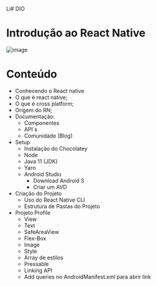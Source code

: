 Li# DIO
# Introdução ao React Native

![image](https://user-images.githubusercontent.com/103337638/175788515-66a5a0dc-0c45-410c-8710-05072f534232.png)

# Conteúdo
 - Conhecendo o React native
  - O que é react native;
  - O que é cross platform;
  - Origem do RN;
- Documentação:
  - Componentes
  - API`s
  - Comunidade (Blog)
- Setup
  - Instalação do Chocolatey
  - Node
  - Java 11 (JDK)
  - Yarn
  - Android Studio
    - Download Android S
    - Criar um AVD
- Criação do Projeto
  - Uso do React Native CLI
  - Estrutura de Pastas do Projeto
- Projeto Profile
  - View
  - Text
  - SafeAreaView
  - Flex-Box
  - Image
  - Style
  - Array de estilos
  - Pressable
  - Linking API
  - Add queries no AndroidManifest.xml para abrir link
    
